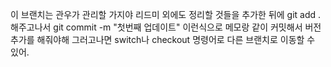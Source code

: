 이 브랜치는 관우가 관리할 가지야
리드미 외에도 정리할 것들을 추가한 뒤에
git add . 해주고나서
git commit -m "첫번째 업데이트" 이런식으로
메모랑 같이 커밋해서 버전추가를 해줘야해
그러고나면 switch나 checkout 명령어로 다른 브랜치로 이동할 수 있어.